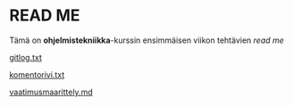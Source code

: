 # READ ME
Tämä on **ohjelmistekniikka**-kurssin ensimmäisen viikon tehtävien *read me*


[gitlog.txt](http://github.com/IidaHamalainen/ot-harjoitustyo/blob/master/laskarit/viikko1/gitlog.txt)

[komentorivi.txt](http://github.com/IidaHamalainen/ot-harjoitustyo/blob/master/laskarit/viikko1/komentorivi.txt)

[vaatimusmaarittely.md](https://github.com/IidaHamalainen/ot-harjoitustyo/blob/master/Miinaharava/dokumentaatio/vaatimusmaarittely.md)
